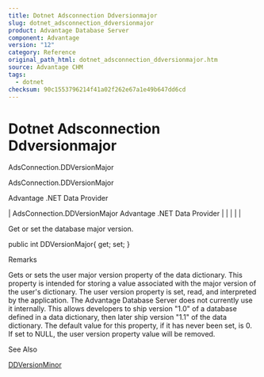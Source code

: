 ```yaml
---
title: Dotnet Adsconnection Ddversionmajor
slug: dotnet_adsconnection_ddversionmajor
product: Advantage Database Server
component: Advantage
version: "12"
category: Reference
original_path_html: dotnet_adsconnection_ddversionmajor.htm
source: Advantage CHM
tags:
  - dotnet
checksum: 90c1553796214f41a02f262e67a1e49b647dd6cd
---
```


# Dotnet Adsconnection Ddversionmajor

AdsConnection.DDVersionMajor

AdsConnection.DDVersionMajor

Advantage .NET Data Provider

| AdsConnection.DDVersionMajor  Advantage .NET Data Provider |  |  |  |  |

Get or set the database major version.

public int DDVersionMajor{ get; set; }

Remarks

Gets or sets the user major version property of the data dictionary. This property is intended for storing a value associated with the major version of the user's dictionary. The user version property is set, read, and interpreted by the application. The Advantage Database Server does not currently use it internally. This allows developers to ship version "1.0" of a database defined in a data dictionary, then later ship version "1.1" of the data dictionary. The default value for this property, if it has never been set, is 0. If set to NULL, the user version property value will be removed.

See Also

[DDVersionMinor](dotnet_adsconnection_ddversionminor.md)
